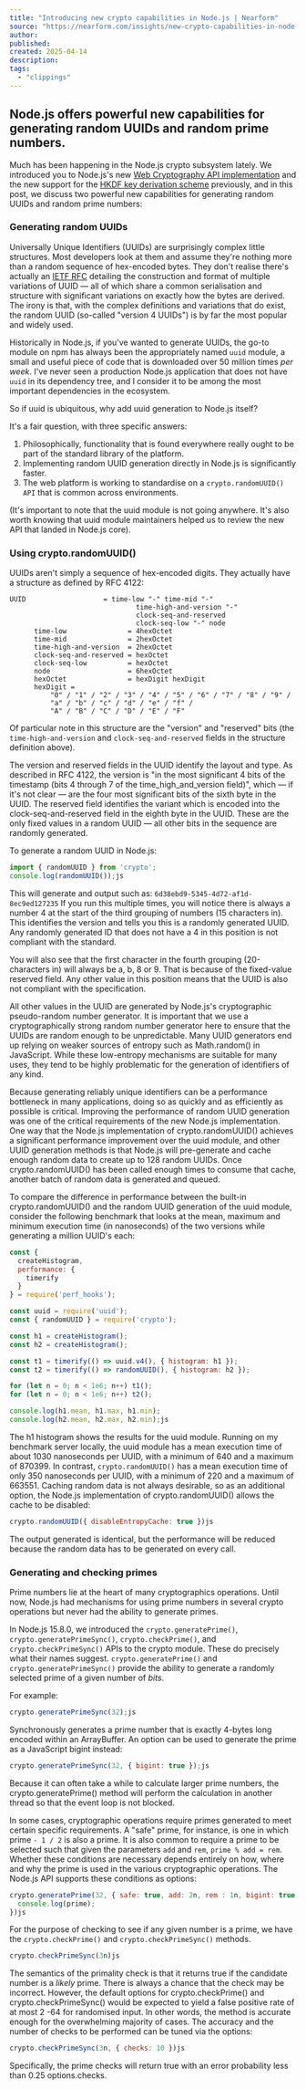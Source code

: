 ```yaml
---
title: "Introducing new crypto capabilities in Node.js | Nearform"
source: "https://nearform.com/insights/new-crypto-capabilities-in-node-js/"
author:
published:
created: 2025-04-14
description:
tags:
  - "clippings"
---
```

## Node.js offers powerful new capabilities for generating random UUIDs and random prime numbers.

Much has been happening in the Node.js crypto subsystem lately. We introduced you to Node.js's new [Web Cryptography API implementation](https://www.nearform.com/blog/implementing-the-web-cryptography-api-for-node-js-core/) and the new support for the [HKDF key derivation scheme](https://www.nearform.com/blog/getting-to-know-hkdf/) previously, and in this post, we discuss two powerful new capabilities for generating random UUIDs and random prime numbers:

### Generating random UUIDs

Universally Unique Identifiers (UUIDs) are surprisingly complex little structures. Most developers look at them and assume they're nothing more than a random sequence of hex-encoded bytes. They don't realise there's actually an [IETF RFC](https://datatracker.ietf.org/doc/html/rfc4122) detailing the construction and format of multiple variations of UUID — all of which share a common serialisation and structure with significant variations on exactly how the bytes are derived. The irony is that, with the complex definitions and variations that do exist, the random UUID (so-called "version 4 UUIDs") is by far the most popular and widely used.

Historically in Node.js, if you've wanted to generate UUIDs, the go-to module on npm has always been the appropriately named `uuid` module, a small and useful piece of code that is downloaded over 50 million times *per week*. I've never seen a production Node.js application that does not have `uuid` in its dependency tree, and I consider it to be among the most important dependencies in the ecosystem.

So if uuid is ubiquitous, why add uuid generation to Node.js itself?

It's a fair question, with three specific answers:

1. Philosophically, functionality that is found everywhere really ought to be part of the standard library of the platform.
2. Implementing random UUID generation directly in Node.js is significantly faster.
3. The web platform is working to standardise on a `crypto.randomUUID() API` that is common across environments.

(It's important to note that the uuid module is not going anywhere. It's also worth knowing that uuid module maintainers helped us to review the new API that landed in Node.js core).

### Using crypto.randomUUID()

UUIDs aren't simply a sequence of hex-encoded digits. They actually have a structure as defined by RFC 4122:

```
UUID                   = time-low "-" time-mid "-"
                               time-high-and-version "-"
                               clock-seq-and-reserved
                               clock-seq-low "-" node
      time-low               = 4hexOctet
      time-mid               = 2hexOctet
      time-high-and-version  = 2hexOctet
      clock-seq-and-reserved = hexOctet
      clock-seq-low          = hexOctet
      node                   = 6hexOctet
      hexOctet               = hexDigit hexDigit
      hexDigit =
          "0" / "1" / "2" / "3" / "4" / "5" / "6" / "7" / "8" / "9" /
          "a" / "b" / "c" / "d" / "e" / "f" /
          "A" / "B" / "C" / "D" / "E" / "F"
```

Of particular note in this structure are the "version" and "reserved" bits (the `time-high-and-version` and `clock-seq-and-reserved` fields in the structure definition above).

The version and reserved fields in the UUID identify the layout and type. As described in RFC 4122, the version is "in the most significant 4 bits of the timestamp (bits 4 through 7 of the time\_high\_and\_version field)", which — if it's not clear — are the four most significant bits of the sixth byte in the UUID. The reserved field identifies the variant which is encoded into the clock-seq-and-reserved field in the eighth byte in the UUID. These are the only fixed values in a random UUID — all other bits in the sequence are randomly generated.

To generate a random UUID in Node.js:

```js
import { randomUUID } from 'crypto';
console.log(randomUUID());js
```

This will generate and output such as: `6d38ebd9-5345-4d72-af1d-8ec9ed127235` If you run this multiple times, you will notice there is always a number 4 at the start of the third grouping of numbers (15 characters in). This identifies the version and tells you this is a randomly generated UUID. Any randomly generated ID that does not have a 4 in this position is not compliant with the standard.

You will also see that the first character in the fourth grouping (20-characters in) will always be a, b, 8 or 9. That is because of the fixed-value reserved field. Any other value in this position means that the UUID is also not compliant with the specification.

All other values in the UUID are generated by Node.js's cryptographic pseudo-random number generator. It is important that we use a cryptographically strong random number generator here to ensure that the UUIDs are random enough to be unpredictable. Many UUID generators end up relying on weaker sources of entropy such as Math.random() in JavaScript. While these low-entropy mechanisms are suitable for many uses, they tend to be highly problematic for the generation of identifiers of any kind.

Because generating reliably unique identifiers can be a performance bottleneck in many applications, doing so as quickly and as efficiently as possible is critical. Improving the performance of random UUID generation was one of the critical requirements of the new Node.js implementation. One way that the Node.js implementation of crypto.randomUUID() achieves a significant performance improvement over the uuid module, and other UUID generation methods is that Node.js will pre-generate and cache enough random data to create up to 128 random UUIDs. Once crypto.randomUUID() has been called enough times to consume that cache, another batch of random data is generated and queued.

To compare the difference in performance between the built-in crypto.randomUUID() and the random UUID generation of the uuid module, consider the following benchmark that looks at the mean, maximum and minimum execution time (in nanoseconds) of the two versions while generating a million UUID's each:

```js
const {
  createHistogram,
  performance: {
    timerify
  }
} = require('perf_hooks');

const uuid = require('uuid');
const { randomUUID } = require('crypto');

const h1 = createHistogram();
const h2 = createHistogram();

const t1 = timerify(() => uuid.v4(), { histogram: h1 });
const t2 = timerify(() => randomUUID(), { histogram: h2 });

for (let n = 0; n < 1e6; n++) t1();
for (let n = 0; n < 1e6; n++) t2();

console.log(h1.mean, h1.max, h1.min);
console.log(h2.mean, h2.max, h2.min);js
```

The h1 histogram shows the results for the uuid module. Running on my benchmark server locally, the uuid module has a mean execution time of about 1030 nanoseconds per UUID, with a minimum of 640 and a maximum of 870399. In contrast, `crypto.randomUUID()` has a mean execution time of only 350 nanoseconds per UUID, with a minimum of 220 and a maximum of 663551. Caching random data is not always desirable, so as an additional option, the Node.js implementation of crypto.randomUUID() allows the cache to be disabled:

```js
crypto.randomUUID({ disableEntropyCache: true })js
```

The output generated is identical, but the performance will be reduced because the random data has to be generated on every call.

### Generating and checking primes

Prime numbers lie at the heart of many cryptographics operations. Until now, Node.js had mechanisms for using prime numbers in several crypto operations but never had the ability to generate primes.

In Node.js 15.8.0, we introduced the `crypto.generatePrime()`, `crypto.generatePrimeSync()`, `crypto.checkPrime()`, and `crypto.checkPrimeSync()` APIs to the crypto module. These do precisely what their names suggest. `crypto.generatePrime()` and `crypto.generatePrimeSync()` provide the ability to generate a randomly selected prime of a given number of *bits*.

For example:

```js
crypto.generatePrimeSync(32);js
```

Synchronously generates a prime number that is exactly 4-bytes long encoded within an ArrayBuffer. An option can be used to generate the prime as a JavaScript bigint instead:

```js
crypto.generatePrimeSync(32, { bigint: true });js
```

Because it can often take a while to calculate larger prime numbers, the crypto.generatePrime() method will perform the calculation in another thread so that the event loop is not blocked.

In some cases, cryptographic operations require primes generated to meet certain specific requirements. A "safe" prime, for instance, is one in which prime `- 1 / 2` is also a prime. It is also common to require a prime to be selected such that given the parameters `add` and `rem`, `prime % add = rem`. Whether these conditions are necessary depends entirely on how, where and why the prime is used in the various cryptographic operations. The Node.js API supports these conditions as options:

```js
crypto.generatePrime(32, { safe: true, add: 2n, rem : 1n, bigint: true }, (err, prime) => {
  console.log(prime);
})js
```

For the purpose of checking to see if any given number is a prime, we have the `crypto.checkPrime()` and `crypto.checkPrimeSync()` methods.

```js
crypto.checkPrimeSync(3n)js
```

The semantics of the primality check is that it returns true if the candidate number is a *likely* prime. There is always a chance that the check may be incorrect. However, the default options for crypto.checkPrime() and crypto.checkPrimeSync() would be expected to yield a false positive rate of at most 2 -64 for randomised input. In other words, the method is accurate enough for the overwhelming majority of cases. The accuracy and the number of checks to be performed can be tuned via the options:

```js
crypto.checkPrimeSync(3n, { checks: 10 })js
```

Specifically, the prime checks will return true with an error probability less than 0.25 options.checks.